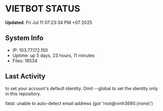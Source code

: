 # VIETBOT STATUS
**Updated**: Fri Jul 11 07:23:34 PM +07 2025

## System Info
- IP: 103.77.172.150
- Uptime: up 5 days, 23 hours, 11 minutes
- Files: 18534

## Last Activity

to set your account's default identity.
Omit --global to set the identity only in this repository.

fatal: unable to auto-detect email address (got 'root@vinh3690.(none)')
